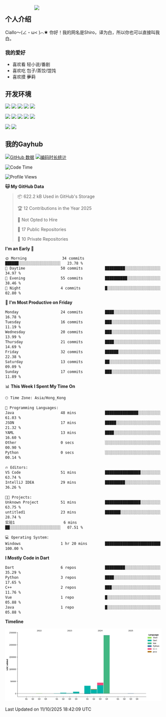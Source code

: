 <img align='right' src='https://img2.moeblog.vip/images/eCva.png' width='410px'>

## 个人介绍
Ciallo～(∠・ω< )⌒★ 你好！我的网名是Shiro，译为白，所以你也可以直接叫我白。

### 我的爱好

* 喜欢看 轻小说/番剧
* 喜欢吃 包子/蒸饺/馄饨
* 喜欢摸 ~~萝莉~~

## 开发环境
[![](https://img.shields.io/badge/Windows-11-blue?style=flat-square&logo=windows&logoColor=white)](https://www.microsoft.com/windows/get-windows-11)
[![](https://img.shields.io/badge/Macos-Sonoma-black?style=flat-square&logo=apple&logoColor=white)](https://www.apple.com/hk/en/macos/sonoma/)
[![](https://img.shields.io/badge/Debian-12-d0024d?style=flat-square&logo=debian&logoColor=white)](https://www.debian.org/)
[![](https://img.shields.io/badge/AlmaLinux-9-0f4266?style=flat-square&logo=almalinux&logoColor=white)](https://almalinux.org/)
[![](https://img.shields.io/badge/Windows%20Server-2012-blue?style=flat-square&logo=windows&logoColor=white)](https://www.microsoft.com/windows-server)

[![](https://img.shields.io/badge/Vivobook-PRO_16-f45a00?style=flat-square&logo=RepublicofGamers&logoColor=white)](https://www.asus.com.cn/laptops/for-creators/vivobook/vivobook-pro-16-oled-k6602/)
[![](https://img.shields.io/badge/Mac_Studio-M1_Max-black?style=flat-square&logo=apple&logoColor=white)](https://www.apple.com/hk/en/mac-studio/)
[![](https://img.shields.io/badge/Mi-MIX4-f45a00?style=flat-square&logo=xiaomi&logoColor=white)](https://www.mi.com/)
[![](https://img.shields.io/badge/SONY-WF1000XM4-f3c74a?style=flat-square)](https://www.sony.com.hk/zh/headphones/products/wf-1000xm4)
[![](https://img.shields.io/badge/Yubikey-5_NFC-9bc930?style=flat-square&logo=yubico&logoColor=9bc930)](https://www.yubico.com/hk/product/yubikey-5-nfc/)

[![](https://img.shields.io/badge/IDE-Visual_Studio_Code-blue?style=flat-square&logo=visual-studio-code&logoColor=white)](https://code.visualstudio.com/)
[![](https://img.shields.io/badge/IDE-JetBrains-black?style=flat-square&logo=jetbrains&logoColor=white)](https://code.visualstudio.com/)
## 我的Gayhub
[![GitHub 数据](https://github-readme-stats.vercel.app/api?username=verymoe)]()
[![编码时长统计](https://github-readme-stats.vercel.app/api/wakatime?username=shiro)]()

<!--START_SECTION:waka-->
![Code Time](http://img.shields.io/badge/Code%20Time-726%20hrs%2054%20mins-blue)

![Profile Views](http://img.shields.io/badge/Profile%20Views-0-blue)

**🐱 My GitHub Data** 

> 📦 622.2 kB Used in GitHub's Storage 
 > 
> 🏆 12 Contributions in the Year 2025
 > 
> 🚫 Not Opted to Hire
 > 
> 📜 17 Public Repositories 
 > 
> 🔑 10 Private Repositories 
 > 
**I'm an Early 🐤** 

```text
🌞 Morning                34 commits          ██████░░░░░░░░░░░░░░░░░░░   23.78 % 
🌆 Daytime                50 commits          █████████░░░░░░░░░░░░░░░░   34.97 % 
🌃 Evening                55 commits          ██████████░░░░░░░░░░░░░░░   38.46 % 
🌙 Night                  4 commits           █░░░░░░░░░░░░░░░░░░░░░░░░   02.80 % 
```
📅 **I'm Most Productive on Friday** 

```text
Monday                   24 commits          ████░░░░░░░░░░░░░░░░░░░░░   16.78 % 
Tuesday                  16 commits          ███░░░░░░░░░░░░░░░░░░░░░░   11.19 % 
Wednesday                20 commits          ███░░░░░░░░░░░░░░░░░░░░░░   13.99 % 
Thursday                 21 commits          ████░░░░░░░░░░░░░░░░░░░░░   14.69 % 
Friday                   32 commits          ██████░░░░░░░░░░░░░░░░░░░   22.38 % 
Saturday                 13 commits          ██░░░░░░░░░░░░░░░░░░░░░░░   09.09 % 
Sunday                   17 commits          ███░░░░░░░░░░░░░░░░░░░░░░   11.89 % 
```


📊 **This Week I Spent My Time On** 

```text
🕑︎ Time Zone: Asia/Hong_Kong

💬 Programming Languages: 
Java                     48 mins             ███████████████░░░░░░░░░░   61.03 % 
JSON                     17 mins             █████░░░░░░░░░░░░░░░░░░░░   21.32 % 
YAML                     13 mins             ████░░░░░░░░░░░░░░░░░░░░░   16.60 % 
Other                    0 secs              ░░░░░░░░░░░░░░░░░░░░░░░░░   00.90 % 
Python                   0 secs              ░░░░░░░░░░░░░░░░░░░░░░░░░   00.14 % 

🔥 Editors: 
VS Code                  51 mins             ████████████████░░░░░░░░░   63.74 % 
IntelliJ IDEA            29 mins             █████████░░░░░░░░░░░░░░░░   36.26 % 

🐱‍💻 Projects: 
Unknown Project          51 mins             ████████████████░░░░░░░░░   63.75 % 
untitled1                23 mins             ███████░░░░░░░░░░░░░░░░░░   28.74 % 
实验1                      6 mins              ██░░░░░░░░░░░░░░░░░░░░░░░   07.51 % 

💻 Operating System: 
Windows                  1 hr 20 mins        █████████████████████████   100.00 % 
```

**I Mostly Code in Dart** 

```text
Dart                     6 repos             █████████░░░░░░░░░░░░░░░░   35.29 % 
Python                   3 repos             ████░░░░░░░░░░░░░░░░░░░░░   17.65 % 
C++                      2 repos             ███░░░░░░░░░░░░░░░░░░░░░░   11.76 % 
Vue                      1 repo              █░░░░░░░░░░░░░░░░░░░░░░░░   05.88 % 
Java                     1 repo              █░░░░░░░░░░░░░░░░░░░░░░░░   05.88 % 
```



**Timeline**

![Lines of Code chart](https://raw.githubusercontent.com/verymoe/verymoe/main/assets/bar_graph.png)


 Last Updated on 11/10/2025 18:42:09 UTC
<!--END_SECTION:waka-->
